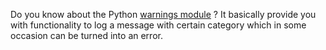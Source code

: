 <!-- 
.. title: Please Enable Warnings
.. slug: please-Enable-warnings
.. date: 2015-01-20 22:14:28 UTC
.. tags: python, testing
.. category: 
.. link: 
.. description: 
.. type: text
-->

Do you know about the Python [warnings
module](https://docs.python.org/3/library/warnings.html) ? It basically provide
you with functionality to log a message with certain category which in some
occasion can be turned into an error.
